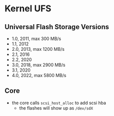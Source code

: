 Kernel UFS
==========

## Universal Flash Storage Versions

- 1.0, 2011, max 300 MB/s
- 1.1, 2012
- 2.0, 2013, max 1200 MB/s
- 2.1, 2016
- 2.2, 2020
- 3.0, 2018, max 2900 MB/s
- 3.1, 2020
- 4.0, 2022, max 5800 MB/s

## Core

- the core calls `scsi_host_alloc` to add scsi hba
  - the flashes will show up as `/dev/sdX`

